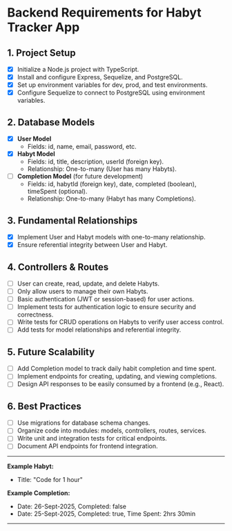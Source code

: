 # Backend Requirements for Habyt Tracker App

## 1. Project Setup
- [x] Initialize a Node.js project with TypeScript.
- [x] Install and configure Express, Sequelize, and PostgreSQL.
- [x] Set up environment variables for dev, prod, and test environments.
- [x] Configure Sequelize to connect to PostgreSQL using environment variables.

## 2. Database Models
- [x] **User Model**
  - Fields: id, name, email, password, etc.
- [x] **Habyt Model**
  - Fields: id, title, description, userId (foreign key).
  - Relationship: One-to-many (User has many Habyts).
- [ ] **Completion Model** (for future development)
  - Fields: id, habytId (foreign key), date, completed (boolean), timeSpent (optional).
  - Relationship: One-to-many (Habyt has many Completions).

## 3. Fundamental Relationships
- [x] Implement User and Habyt models with one-to-many relationship.
- [x] Ensure referential integrity between User and Habyt.

## 4. Controllers & Routes
- [ ] User can create, read, update, and delete Habyts.
- [ ] Only allow users to manage their own Habyts.
- [ ] Basic authentication (JWT or session-based) for user actions.
- [ ] Implement tests for authentication logic to ensure security and correctness.
- [ ] Write tests for CRUD operations on Habyts to verify user access control.
- [ ] Add tests for model relationships and referential integrity.

## 5. Future Scalability
- [ ] Add Completion model to track daily habit completion and time spent.
- [ ] Implement endpoints for creating, updating, and viewing completions.
- [ ] Design API responses to be easily consumed by a frontend (e.g., React).

## 6. Best Practices
- [ ] Use migrations for database schema changes.
- [ ] Organize code into modules: models, controllers, routes, services.
- [ ] Write unit and integration tests for critical endpoints.
- [ ] Document API endpoints for frontend integration.

---
**Example Habyt:**  
- Title: "Code for 1 hour"

**Example Completion:**  
- Date: 26-Sept-2025, Completed: false  
- Date: 25-Sept-2025, Completed: true, Time Spent: 2hrs 30min

---